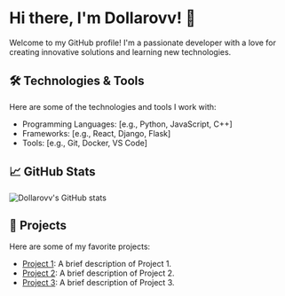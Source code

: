 # Hi there, I'm Dollarovv! 👋

Welcome to my GitHub profile! I'm a passionate developer with a love for creating innovative solutions and learning new technologies.

## 🛠️ Technologies & Tools

Here are some of the technologies and tools I work with:

- Programming Languages: [e.g., Python, JavaScript, C++]
- Frameworks: [e.g., React, Django, Flask]
- Tools: [e.g., Git, Docker, VS Code]

## 📈 GitHub Stats

![Dollarovv's GitHub stats](https://github-readme-stats.vercel.app/api?username=Dollarovv&show_icons=true&theme=radical)


## 🎯 Projects

Here are some of my favorite projects:

- [Project 1](https://github.com/Dollarovv/project1): A brief description of Project 1.
- [Project 2](https://github.com/Dollarovv/project2): A brief description of Project 2.
- [Project 3](https://github.com/Dollarovv/project3): A brief description of Project 3.
